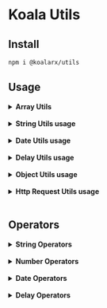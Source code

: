 # Koala Utils

## Install
```bash
npm i @koalarx/utils
```
## Usage
<details>
 <summary><strong>Array Utils</strong></summary>
 
### merge
```bash
let arraySample = [1]
arraySample = koala(arraySample).array<number>()
                                .merge([2])
                                .getValue();

console.log(arraySample);// [1,2]
```
### map
```bash
const result = koala([{name: 'test1'}, {name: 'test2'}])
  .array<any>()
  .map(item => {
    if (item.name === 'test2') {
      item.name = 'Hello World';
    }    
    return item;
  }).getValue();

console.log(result);// [{name: 'test1'}, {name: 'Hello World'}]
```
### filter
```bash
let result = koala([
   {teste: 123},
   {teste2: 543}
]).array().filter("123", "teste").getValue();

console.log(result);// [{teste: 123}]
```
### getIndex
```bash
let index = koala([
  {teste: 123},
  {teste: "123"}
]).array().getIndex("teste",123);

console.log(index);// 0
```
### split
```bash
let result = koala([1,2,3,4]).array()
                             .split(2)
                             .getValue();

console.log(result);// [[1,2],[3,4]]
```
### toString
```bash
let result = koala([1,2,3,4]).array()
                             .toString(',')
                             .getValue();

console.log(result);// "1,2,3,4"
```
### orderBy
```bash
let result = koala([
   {date: new Date('2020-06-18')},
   {date: new Date('2020-06-15')},
   {date: new Date('2020-06-17')},
   {date: new Date('2020-06-20')}
]).array().orderBy('date').getValue();

// [
//   {date: new Date('2020-06-15')},
//   {date: new Date('2020-06-17')},
//   {date: new Date('2020-06-18')},
//   {date: new Date('2020-06-20')}
// ]
console.log(result);

//inverse
let result = koala([
   {date: new Date('2020-06-18')},
   {date: new Date('2020-06-15')},
   {date: new Date('2020-06-17')},
   {date: new Date('2020-06-20')}
]).array().orderBy('date',true);

// [
//   {date: new Date('2020-06-20')},
//   {date: new Date('2020-06-18')},
//   {date: new Date('2020-06-17')},
//   {date: new Date('2020-06-15')}
// ]
console.log(result);
```
### toBase64
```bash
let result = koala([
    {nome: 'Teste 1'},
    {nome: 'Teste 2'}
]).array()
  .toBase64()
  .getValue();

console.log(result);// "bm9tZQpUZXN0ZSAxClRlc3RlIDI="
```
### pipe
```bash
let result = koala([
    {proposal: '123'},
    {proposal: '456'},
    {proposal: '789'}
]).array<{proposal: string}>()
  .pipe<number>(objProposta => {
    return klArray.getValue().map((item) => parseInt(item.proposal));
  })
  .getValue();

console.log(result);// [123,456,789]
```
### pipeAsync
```bash
let result = (await koala([
    {proposal: '123'},
    {proposal: '456'},
    {proposal: '789'}
]).array<{proposal: string}>()
  .pipeAsync<number>(async objProposta => {
    await KlDelay.waitfor(300);
    return klArray.getValue().map((item) => parseInt(item.proposal));
  }))
  .getValue();

console.log(result);// [123,456,789]
```
</details><br>

<details>
 <summary><strong>String Utils usage</strong></summary>
 
### clear
```bash
let result = koala('Olá Mundo').string()
                               .clear()
                               .getValue();

console.log(result);// "Ola Mundo"

let result = koala('Olá Mundo').string()
                               .clear('-')
                               .getValue();

console.log(result);// "Ola-Mundo"
```
### nbl2br
```bash
let result = koala('Olá\nMundo').string()
                                .nbl2br()
                                .getValue();

console.log(result);// "Olá<br/>Mundo"
```
### maskCpf
```bash
let result = koala('47695329037').string()
                                 .maskCpf()
                                 .getValue();

console.log(result);// "476.953.290-37"
```
### maskCnpj
```bash
let result = koala('5581451000183').string()
                                   .maskCnpj()
                                   .getValue();

console.log(result);// "05.581.451/0001-83"
```
### toCamelCase
```bash
let result = koala('Olá Mundo').string()
                               .toCamelCase()
                               .getValue();

console.log(result);// "olaMundo"
```
### split
```bash
let result = koala('1,2').string()
                         .split()
                         .getValue();

console.log(result);// ['1', '2']
```
### unmaskCoin
```bash
let result = koala('1.000,00').string()
                              .unmaskCoin()
                              .getValue();

console.log(result);// 1000
```
### concat
```bash
let result = koala('teste').string()
                           .concat('1')
                           .getValue();

console.log(result);// "teste1"

let result = koala('1').string()
                       .concat('teste', true)
                       .getValue();

console.log(result);// "teste1"
```
### random
```bash
let result = koala('').string()
                      .random(4, true, true, true, true)
                      .getValue();

console.log(result);// "4Oa@"
```
### toBase64
```bash
let result = koala('teste').string()
                           .toBase64()
                           .getValue();

console.log(result);// "dGVzdGU="
```
### replace
```bash
let result = koala('Hellow World').string()
                              .replace('Hellow', 'Hello')
                              .getValue();

console.log(result);// 1000
</details><br>

<details>
 <summary><strong>Number Utils usage</strong></summary>
 
### random
```bash
let result = koala(0).number()
                     .random(1000, 2000)
                     .getValue();

console.log(result);// 1389
```
### maskCoin
```bash
let result = koala(1000).number()
                        .maskCoin()
                        .getValue();

console.log(result);// "R$ 1.000,00"
```
</details><br>

<details>
 <summary><strong>Date Utils usage</strong></summary>
 
### format
```bash
let result = koala('2020-06-20').date()
                                .format('DD/MM/YYYY')
                                .getValue();

console.log(result);// '20/06/2020'

let result = koala('2020-06-20').date()
                                .format('HH:mm:ss')
                                .getValue();

console.log(result);// '00:00:00'

let result = koala('2020-06-20').date()
                                .format()
                                .getValue();

console.log(result);// '20/06/2020 00:00:00'

let result = koala('2020-06-20T13:51:00').date('+0300')
                                         .format()
                                         .getValue();

console.log(result);// '20/06/2020 07:51:00'
```
### add
```bash
let result = koala('2020-01-01').date()
                                .add({qtd: 1, type: 'days'})
                                .getValue();

console.log(result);// Date('2020-01-02')

let result = koala('2020-10-30').date()
                                .add({qtd: 1, type: 'days', ignoreDays: [
                                    KlDateDay.saturday, 
                                    KlDateDay.sunday
                                ])
                                .getValue();

console.log(result);// Date('2020-11-02')
```
### sub
```bash
let result = koala('2020-01-02').date()
                                .sub({qtd: 1, type: 'days'})
                                .getValue();

console.log(result);// Date('2020-01-01')

let result = koala('2020-10-30').date()
                                .sub({qtd: 1, type: 'days', ignoreDays: [
                                    KlDateDay.saturday, 
                                    KlDateDay.sunday
                                ])
                                .getValue();

console.log(result);// Date('2020-11-23')
```
### diff
```bash
let result = koala('2020-11-02').date().diff('2020-11-03').getValue();

console.log(result);// 1
```
### isHoliday
```bash
let result = koala('2020-11-02').date().isHoliday();

console.log(result);// true
```
</details><br>

<details>
 <summary><strong>Delay Utils usage</strong></summary>
 
### waitFor
```bash
public async ForAsyncFunctions(){
    await KlDelay.waitFor(1000); // wait's 1s after to pass new line
    // some code
}
```
</details><br>

<details>
 <summary><strong>Object Utils usage</strong></summary>
 
### merge
```bash
let result = koala({teste: 1}).object<any>()
                              .merge({teste2: 2})
                              .getValue();

console.log(result); // {teste: 1,teste2: 2}
```
### toString
```bash
let result = koala({
    param1: "Hello",
    param2: "World"
}).object().toString(['param1','param2']).getValue();

console.log(result); // "Hello World"
```
</details><br>

<details>
 <summary><strong>Http Request Utils usage</strong></summary>
 
### request
```bash
let result = await koala('https://exemple.com')
    .request()
    .get<Users[]>('/users', {name: 'test'});

console.log(result); // {statusCode: number, data: Users[]}
```
</details><br>

## Operators
<details>
 <summary><strong>String Operators</strong></summary>
 
```bash
import {
  maskCpf,
  maskCnpj,
  randomString,
  clear,
  unmaskCoin,
  toCamelCase,
  nbl2br
} from '@koalarx/utils/operators/string';

maskCpf('11111111111') //111.111.111-11
maskCnpj('11111111000111') //11.111.111/0001-11
randomString(4, true, true, true, true) //1Aa$
clear('Olá Mundo') //Ola Mundo
unmaskCoin('R$ 1.000,00') //1000
toCamelCase('Olá Mundo') //olaMundo
nbl2br('Line1\nLine2') // Line1<br/>Line2
```
</details><br>

<details>
 <summary><strong>Number Operators</strong></summary>
 
```bash
import { maskCoin } from '@koalarx/utils/operators/number';

maskCoin(1000) //R$ 1.000,00
```
</details><br>

<details>
 <summary><strong>Date Operators</strong></summary>
 
```bash
import { 
  format,
  isHoliday,
  add,
  sub,
  diff
} from '@koalarx/utils/operators/date';

format('2020-01-01', 'DD/MM/YYYY') //01/01/2020
isHoliday('2020-01-01') //true
add('2020-01-01', 2) //2020-01-03
sub('2020-01-03', 2) //2020-01-01
diff('2020-01-01', '2020-01-03') //2
```
</details><br>

<details>
 <summary><strong>Delay Operators</strong></summary>
 
```bash
import { delay } from '@koalarx/utils/operators/delay';

delay(2000).then();
```
</details><br>
